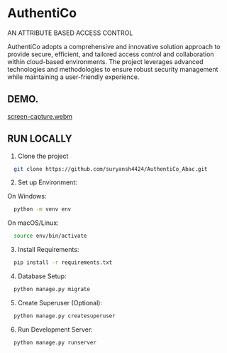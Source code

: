 
# AuthentiCo 
AN ATTRIBUTE BASED ACCESS CONTROL

AuthentiCo adopts a comprehensive and innovative solution approach to provide secure, efficient, and tailored access control and collaboration within cloud-based environments. The project leverages advanced technologies and methodologies to ensure robust security management while maintaining a user-friendly experience.

## DEMO.

[screen-capture.webm](https://github.com/suryansh4424/AuthentiCo_Abac/assets/131521058/80c1bc53-135a-4be7-a3de-069e823ecc2f)
## RUN LOCALLY

1. Clone the project 

```bash
  git clone https://github.com/suryansh4424/AuthentiCo_Abac.git
```

2. Set up Environment:

 On Windows:
```bash
  python -m venv env
```
 On macOS/Linux:
```bash
  source env/bin/activate
```

3. Install Requirements:
```bash
  pip install -r requirements.txt

```
4. Database Setup:
```bash
  python manage.py migrate
```
5. Create Superuser (Optional):
```bash
  python manage.py createsuperuser
```

6. Run Development Server:
```bash
  python manage.py runserver
```
